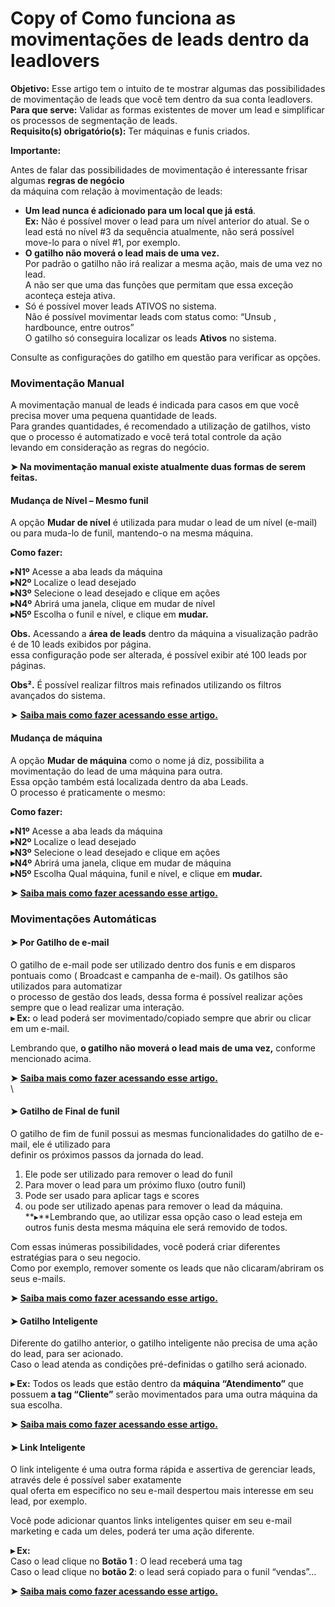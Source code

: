 # Copy of Como funciona as movimentações de leads dentro da leadlovers

**Objetivo:** Esse artigo tem o intuito de te mostrar algumas das possibilidades de movimentação de leads que você tem dentro da sua conta leadlovers.\
**Para que serve:** Validar as formas existentes de mover um lead e simplificar os processos de segmentação de leads.\
**Requisito(s) obrigatório(s):** Ter máquinas e funis criados.

**Importante:**

Antes de falar das possibilidades de movimentação é interessante frisar algumas **regras de negócio**\
da máquina com relação à movimentação de leads:

* **Um lead nunca é adicionado para um local que já está**.\
  **Ex:** Não é possível mover o lead para um nível anterior do atual. Se o lead está no nível #3 da sequência atualmente, não será possível\
  move-lo para o nível #1, por exemplo.
* **O gatilho não moverá o lead mais de uma vez.**\
  Por padrão o gatilho não irá realizar a mesma ação, mais de uma vez no lead.\
  A não ser que uma das funções que permitam que essa exceção aconteça esteja ativa.
* Só é possível mover leads ATIVOS no sistema.\
  Não é possível movimentar leads com status como: “Unsub , hardbounce, entre outros”\
  O gatilho só conseguira localizar os leads **Ativos** no sistema.

Consulte as configurações do gatilho em questão para verificar as opções.

### **Movimentação Manual** 

A movimentação manual de leads é indicada para casos em que você precisa mover uma pequena quantidade de leads.\
Para grandes quantidades, é recomendado a utilização de gatilhos, visto que o processo é automatizado e você terá total controle da ação\
levando em consideração as regras do negócio.

**➤ Na movimentação manual existe atualmente duas formas de serem feitas.**

#### **Mudança de Nível – Mesmo funil**

A opção **Mudar de nível** é utilizada para mudar o lead de um nível (e-mail) ou para muda-lo de funil, mantendo-o na mesma máquina.

**Como fazer:**

▸**N1º** Acesse a aba leads da máquina\
**▸N2º** Localize o lead desejado\
**▸N3º** Selecione o lead desejado e clique em ações\
**▸N4º** Abrirá uma janela, clique em mudar de nível\
**▸N5º** Escolha o funil e nível, e clique em **mudar.**

**Obs.** Acessando a **área de leads** dentro da máquina a visualização padrão é de 10 leads exibidos por página.\
essa configuração pode ser alterada, é possível exibir até 100 leads por páginas.

**Obs².** É possível realizar filtros mais refinados utilizando os filtros avançados do sistema.

➤ [**Saiba mais como fazer acessando esse artigo.**](https://suporte.love/mudar-lead-de-funil/)

#### **Mudança de máquina**

A opção **Mudar de máquina** como o nome já diz, possibilita a movimentação do lead de uma máquina para outra.\
Essa opção também está localizada dentro da aba Leads.\
O processo é praticamente o mesmo:

**Como fazer:**

▸**N1º** Acesse a aba leads da máquina\
**▸N2º** Localize o lead desejado\
**▸N3º** Selecione o lead desejado e clique em ações\
**▸N4º** Abrirá uma janela, clique em mudar de máquina\
**▸N5º** Escolha Qual máquina, funil e nível, e clique em **mudar.**

**➤** [**Saiba mais como fazer acessando esse artigo.**](https://suporte.love/mudar-lead-de-maquina/)

### **Movimentações Automáticas**

#### **➤ Por Gatilho de e-mail**&#x20;

O gatilho de e-mail pode ser utilizado dentro dos funis e em disparos pontuais como ( Broadcast e campanha de e-mail). Os gatilhos são utilizados para automatizar\
o processo de gestão dos leads, dessa forma é possível realizar ações sempre que o lead realizar uma interação.\
**▸ Ex:** o lead poderá ser movimentado/copiado sempre que abrir ou clicar em um e-mail.

Lembrando que, **o gatilho não moverá o lead mais de uma vez,** conforme mencionado acima.

**➤** [**Saiba mais como fazer acessando esse artigo.**](https://suporte.love/gatilhos-de-e-mail/)\
\


#### **➤ Gatilho de Final de funil**

O gatilho de fim de funil possui as mesmas funcionalidades do gatilho de e-mail, ele é utilizado para\
definir os próximos passos da jornada do lead.

1. Ele pode ser utilizado para remover o lead do funil
2. Para mover o lead para um próximo fluxo (outro funil)
3. Pode ser usado para aplicar tags e scores
4. ou pode ser utilizado apenas para remover o lead da máquina.\
   **▸**Lembrando que, ao utilizar essa opção caso o lead esteja em outros funis desta mesma máquina ele será removido de todos.

Com essas inúmeras possibilidades, você poderá criar diferentes estratégias para o seu negocio.\
Como por exemplo, remover somente os leads que não clicaram/abriram os seus e-mails.

**➤**  [**Saiba mais como fazer acessando esse artigo.**](https://suporte.love/como-utilizar-o-gatilho-de-fim-de-funil/)

#### **➤ Gatilho Inteligente**

Diferente do gatilho anterior, o gatilho inteligente não precisa de uma ação do lead, para ser acionado.\
Caso o lead atenda as condições pré-definidas o gatilho será acionado.&#x20;

**▸ Ex:** Todos os leads que estão dentro da **máquina “Atendimento”** que possuem **a tag “Cliente”** serão movimentados para uma outra máquina da sua escolha.

**➤** [**Saiba mais como fazer acessando esse artigo.**](https://suporte.love/criar-e-configurar-gatilhos-inteligentes/)&#x20;

#### **➤ Link Inteligente**

O link inteligente é uma outra forma rápida e assertiva de gerenciar leads, através dele é possível saber exatamente\
qual oferta em especifico no seu e-mail despertou mais interesse em seu lead, por exemplo.

Você pode adicionar quantos links inteligentes quiser em seu e-mail marketing e cada um deles, poderá ter uma ação diferente.

**▸ Ex:**\
Caso o lead clique no **Botão 1** : O lead receberá uma tag\
Caso o lead clique no **botão 2**: o lead será copiado para o funil “vendas”…

**➤** [**Saiba mais como fazer acessando esse artigo.** ](https://suporte.love/como-criar-um-link-inteligente/)

